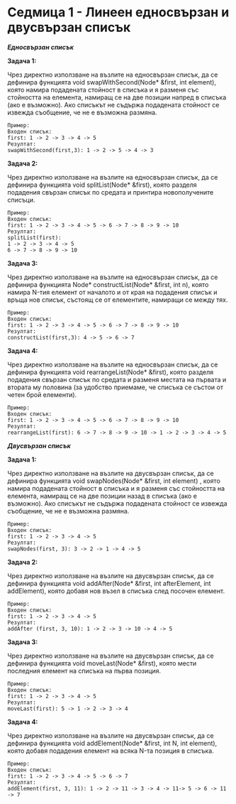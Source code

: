 # Седмица 1 - Линеен едносвързан и двусвързан списък

***Едносвързан списък***

**Задача 1:** 

Чрез директно използване на възлите на едносвързан списък, да се дефинира функцията void swapWithSecond(Node* &first, int element), която намира подадената стойност в списъка и я разменя със стойността на елемента, намиращ се на две позиции напред в списъка (ако е възможно). Ако списъкът не съдържа подадената стойност се извежда съобщение, че не е възможна размяна.

```
Пример:
Входен списък: 
first: 1 -> 2 -> 3 -> 4 -> 5
Резултат:
swapWithSecond(first,3): 1 -> 2 -> 5 -> 4 -> 3
```

**Задача 2:** 

Чрез директно използване на възлите на едносвързан списък, да се дефинира функцията void splitList(Node* &first), която разделя подадения свързан списък по средата и принтира новополучените списъци.

```
Пример:
Входен списък: 
first: 1 -> 2 -> 3 -> 4 -> 5 -> 6 -> 7 -> 8 -> 9 -> 10
Резултат:
splitList(first): 
1 -> 2 -> 3 -> 4 -> 5
6 -> 7 -> 8 -> 9 -> 10
```

**Задача 3:** 

Чрез директно използване на възлите на едносвързан списък, да се дефинира функцията Node* constructList(Node* &first, int n), която намира N-тия елемент от началото и от края на подадения списък и връща нов списък, състоящ се от елементите, намиращи се между тях.

```
Пример:
Входен списък: 
first: 1 -> 2 -> 3 -> 4 -> 5 -> 6 -> 7 -> 8 -> 9 -> 10
Резултат:
constructList(first,3): 4 -> 5 -> 6 -> 7
```

**Задача 4:** 

Чрез директно използване на възлите на едносвързан списък, да се дефинира функцията void rearrangeList(Node* &first), която разделя подадения свързан списък по средата и разменя местата на първата и втората му половина (за удобство приемаме, че списъка се състои от четен брой елементи).

```
Пример:
Входен списък: 
first: 1 -> 2 -> 3 -> 4 -> 5 -> 6 -> 7 -> 8 -> 9 -> 10
Резултат:
rearrangeList(first): 6 -> 7 -> 8 -> 9 -> 10 -> 1 -> 2 -> 3 -> 4 -> 5
```

***Двусвързан списък***

**Задача 1:** 

Чрез директно използване на възлите на двусвързан списък, да се дефинира функцията void swapNodes(Node* &first, int element) , която намира подадената стойност в списъка и я разменя със стойността на елемента, намиращ се на две позиции назад в списъка (ако е възможно). Ако списъкът не съдържа подадената стойност се извежда съобщение, че не е възможна размяна.

```
Пример:
Входен списък: 
first: 1 -> 2 -> 3 -> 4 -> 5 
Резултат:
swapNodes(first, 3): 3 -> 2 -> 1 -> 4 -> 5
```

**Задача 2:**

Чрез директно използване на възлите на двусвързан списък, да се дефинира функцията void addAfter(Node* &first, int afterElement, int addElement), която добавя нов възел в списъка след посочен елемент.

```
Пример:
Входен списък: 
first: 1 -> 2 -> 3 -> 4 -> 5 
Резултат:
addAfter (first, 3, 10): 1 -> 2 -> 3 -> 10 -> 4 -> 5
```

**Задача 3:**

Чрез директно използване на възлите на двусвързан списък, да се дефинира функцията void moveLast(Node* &first), която мести последния елемент на списъка на първа позиция.

```
Пример:
Входен списък: 
first: 1 -> 2 -> 3 -> 4 -> 5 
Резултат:
moveLast(first): 5 -> 1 -> 2 -> 3 -> 4 
```

**Задача 4:**

Чрез директно използване на възлите на двусвързан списък, да се дефинира функцията void addElement(Node* &first, int N, int element), която добавя подадения елемент на всяка N-та позиция в списъка.

```
Пример:
Входен списък: 
first: 1 -> 2 -> 3 -> 4 -> 5 -> 6 -> 7 
Резултат:
addElement(first, 3, 11): 1 -> 2 -> 11 -> 3 -> 4 -> 11-> 5 -> 6 -> 11 -> 7 
```

